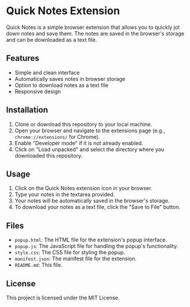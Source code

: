 # Quick Notes Extension

Quick Notes is a simple browser extension that allows you to quickly jot down notes and save them. The notes are saved in the browser's storage and can be downloaded as a text file.

## Features

- Simple and clean interface
- Automatically saves notes in browser storage
- Option to download notes as a text file
- Responsive design

## Installation

1. Clone or download this repository to your local machine.
2. Open your browser and navigate to the extensions page (e.g., `chrome://extensions/` for Chrome).
3. Enable "Developer mode" if it is not already enabled.
4. Click on "Load unpacked" and select the directory where you downloaded this repository.

## Usage

1. Click on the Quick Notes extension icon in your browser.
2. Type your notes in the textarea provided.
3. Your notes will be automatically saved in the browser's storage.
4. To download your notes as a text file, click the "Save to File" button.

## Files

- `popup.html`: The HTML file for the extension's popup interface.
- `popup.js`: The JavaScript file for handling the popup's functionality.
- `style.css`: The CSS file for styling the popup.
- `manifest.json`: The manifest file for the extension.
- `README.md`: This file.

## License

This project is licensed under the MIT License.
